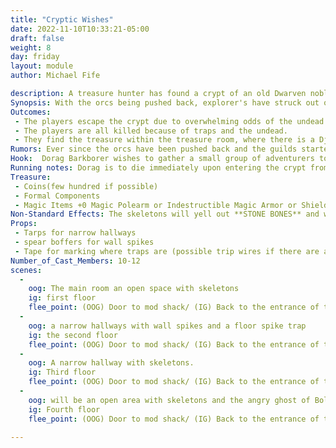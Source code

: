 ```yaml
---
title: "Cryptic Wishes"
date: 2022-11-10T10:33:21-05:00
draft: false
weight: 8
day: friday
layout: module
author: Michael Fife

description: A treasure hunter has found a crypt of an old Dwarven noble and wishes to bring a group of adventurers with him in case there are any dangers that need cleared. They don't know the crypt holds a secret in it's lowest depths!
Synopsis: With the orcs being pushed back, explorer's have struck out once more from the town. A crypt was found and luckily it was undisturbed. The treasure hunter that found it wishes to bring a group of adventurers with him so he can ransack the treasures within!
Outcomes:
 - The players escape the crypt due to overwhelming odds of the undead and traps that are within. 
 - The players are all killed because of traps and the undead. 
 - They find the treasure within the treasure room, where there is a Djinn waiting to fulfill his end of the bargain, which is to give away 2 more wishes so he can go back to his own plain of existence (There are multiple outcomes for this, see card for details)
Rumors: Ever since the orcs have been pushed back and the guilds started to return, some of the scouts and other explorers have struck out. Buildings that have thought to have been ransacked by the orcs are being rediscovered once more.
Hook:  Dorag Barkborer wishes to gather a small group of adventurers to help explorer one of his families crypts.
Running notes: Dorag is to die immediately upon entering the crypt from the skeletons. There is no card for him. If he is attacked or waylaid at town, presume he only has 10 body and swings 5 normal with whatever weapon he has. The Skeletons do no reset. There are to be four for when they attack at each scene. The Djinn does not move away from it's “bottle” or whatever is used to house it and does not attack unless provoked or attacked itself. This should be for newer players or those who are lvl 20 or under. Try to bring a rogue and emphasize traps so new rogue players can use their skills.
Treasure: 
 - Coins(few hundred if possible) 
 - Formal Components 
 - Magic Items +0 Magic Polearm or Indestructible Magic Armor or Shield (depends on outcome, see card for details) Gem that can bring forth Djinn when called for (again, depends on outcome see card for details)
Non-Standard Effects: The skeletons will yell out **STONE BONES** and will become impervious to five attacks. They can only do this once. The Djinn also grants wishes, but they are not so easily fulfilled. The Djinn card will have all of it's effects.
Props: 
 - Tarps for narrow hallways
 - spear boffers for wall spikes
 - Tape for marking where traps are (possible trip wires if there are any in shack)
Number_of_Cast_Members: 10-12
scenes: 
  - 
    oog: The main room an open space with skeletons
    ig: first floor
    flee_point: (OOG) Door to mod shack/ (IG) Back to the entrance of the crypt
  - 
    oog: a narrow hallways with wall spikes and a floor spike trap
    ig: the second floor 
    flee_point: (OOG) Door to mod shack/ (IG) Back to the entrance of the crypt
  - 
    oog: A narrow hallway with skeletons. 
    ig: Third floor 
    flee_point: (OOG) Door to mod shack/ (IG) Back to the entrance of the crypt
  - 
    oog: will be an open area with skeletons and the angry ghost of Bolag Barkborer. Djinn will appear when Bolag dissapears.
    ig: Fourth floor 
    flee_point: (OOG) Door to mod shack/ (IG) Back to the entrance of the crypt

---
```

